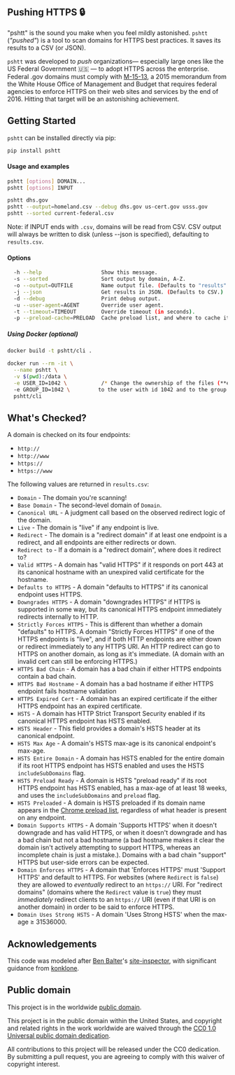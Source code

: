 ## Pushing HTTPS :lock:
"pshtt" is the sound you make when you feel mildly astonished. `pshtt` (_"pushed"_) is a tool to scan domains for HTTPS best practices. It saves its results to a CSV (or JSON).

`pshtt` was developed to _push_ organizations— especially large ones like the US Federal Government :us: — to adopt HTTPS across the enterprise. Federal .gov domains must comply with [M-15-13](https://https.cio.gov), a 2015 memorandum from the White House Office of Management and Budget that requires federal agencies to enforce HTTPS on their web sites and services by the end of 2016. Hitting that target will be an astonishing achievement.

## Getting Started
`pshtt` can be installed directly via pip:
```bash
pip install pshtt
```

#### Usage and examples

```bash
pshtt [options] DOMAIN...
pshtt [options] INPUT

pshtt dhs.gov
pshtt --output=homeland.csv --debug dhs.gov us-cert.gov usss.gov
pshtt --sorted current-federal.csv
```
Note: if INPUT ends with `.csv`, domains will be read from CSV. CSV output will always be written to disk (unless --json is specified), defaulting to `results.csv`.

#### Options
```bash
  -h --help                   Show this message.
  -s --sorted                 Sort output by domain, A-Z.
  -o --output=OUTFILE         Name output file. (Defaults to "results".)
  -j --json                   Get results in JSON. (Defaults to CSV.)
  -d --debug                  Print debug output.
  -u --user-agent=AGENT       Override user agent.
  -t --timeout=TIMEOUT        Override timeout (in seconds).
  -p --preload-cache=PRELOAD  Cache preload list, and where to cache it.
```
##### Using Docker (optional)
```bash
docker build -t pshtt/cli .

docker run --rm -it \
  --name pshtt \
  -v $(pwd):/data \
  -e USER_ID=1042 \           /* Change the ownership of the files (**e.g** results)
  -e GROUP_ID=1042 \         to the user with id 1042 and to the group with id 1042. */
  pshtt/cli
```

## What's Checked?
A domain is checked on its four endpoints:
* `http://`
* `http://www`
* `https://`
* `https://www`

The following values are returned in `results.csv`:

* `Domain` - The domain you're scanning!
* `Base Domain` - The second-level domain of `Domain`.
* `Canonical URL` - A judgment call based on the observed redirect logic of the domain.
* `Live` - The domain is "live" if any endpoint is live.
* `Redirect` - The domain is a "redirect domain" if at least one endpoint is a redirect, and all endpoints are either redirects or down.
* `Redirect to` - If a domain is a "redirect domain", where does it redirect to?
* `Valid HTTPS` - A domain has "valid HTTPS" if it responds on port 443 at its canonical hostname with an unexpired valid certificate for the hostname.
* `Defaults to HTTPS` - A domain "defaults to HTTPS" if its canonical endpoint uses HTTPS.
* `Downgrades HTTPS` -  A domain "downgrades HTTPS" if HTTPS is supported in some way, but its canonical HTTPS endpoint immediately redirects internally to HTTP.
* `Strictly Forces HTTPS` - This is different than whether a domain "defaults" to HTTPS. A domain "Strictly Forces HTTPS" if one of the HTTPS endpoints is "live", and if both HTTP endpoints are either down or redirect immediately to any HTTPS URI. An HTTP redirect can go to HTTPS on another domain, as long as it's immediate. (A domain with an invalid cert can still be enforcing HTTPS.)
* `HTTPS Bad Chain` - A domain has a bad chain if either HTTPS endpoints contain a bad chain.
* `HTTPS Bad Hostname` - A domain has a bad hostname if either HTTPS endpoint fails hostname validation
* `HTTPS Expired Cert` - A domain has an expired certificate if the either HTTPS endpoint has an expired certificate.
* `HSTS` - A domain has HTTP Strict Transport Security enabled if its canonical HTTPS endpoint has HSTS enabled.
* `HSTS Header` - This field provides a domain's HSTS header at its canonical endpoint.
* `HSTS Max Age` - A domain's HSTS max-age is its canonical endpoint's max-age.
* `HSTS Entire Domain` - A domain has HSTS enabled for the entire domain if its root HTTPS endpoint has HSTS enabled and uses the HSTS `includeSubDomains` flag.
* `HSTS Preload Ready` - A domain is HSTS "preload ready" if its root HTTPS endpoint has HSTS enabled, has a max-age of at least 18 weeks, and uses the `includeSubDomains` and `preload` flag.
* `HSTS Preloaded` - A domain is HSTS preloaded if its domain name appears in the [Chrome preload list](https://chromium.googlesource.com/chromium/src/net/+/master/http/transport_security_state_static.json), regardless of what header is present on any endpoint.
* `Domain Supports HTTPS` - A domain 'Supports HTTPS' when it doesn't downgrade and has valid HTTPS, or when it doesn't downgrade and has a bad chain but not a bad hostname (a bad hostname makes it clear the domain isn't actively attempting to support HTTPS, whereas an incomplete chain is just a mistake.). Domains with a bad chain "support" HTTPS but user-side errors can be expected.
* `Domain Enforces HTTPS` - A domain that 'Enforces HTTPS' must 'Support HTTPS' and default to HTTPS. For websites (where `Redirect` is `false`) they are allowed to _eventually_ redirect to an `https://` URI. For "redirect domains" (domains where the `Redirect` value is `true`) they must _immediately_ redirect clients to an `https://` URI (even if that URI is on another domain) in order to be said to enforce HTTPS.
* `Domain Uses Strong HSTS` - A domain 'Uses Strong HSTS' when the max-age ≥ 31536000.

## Acknowledgements
This code was modeled after [Ben Balter](https://github.com/benbalter)'s [site-inspector](https://github.com/benbalter/site-inspector), with significant guidance from [konklone](https://github.com/konklone).

## Public domain
This project is in the worldwide [public domain](LICENSE.md).

This project is in the public domain within the United States, and copyright and related rights in the work worldwide are waived through the [CC0 1.0 Universal public domain dedication](https://creativecommons.org/publicdomain/zero/1.0/).

All contributions to this project will be released under the CC0 dedication. By submitting a pull request, you are agreeing to comply with this waiver of copyright interest.
